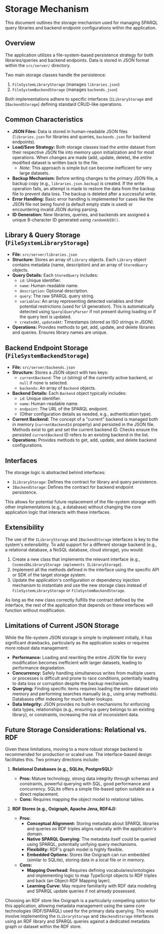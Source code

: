 # Storage Mechanism

This document outlines the storage mechanism used for managing SPARQL query libraries and backend endpoint configurations within the application.

## Overview

The application utilizes a file-system-based persistence strategy for both libraries/queries and backend endpoints. Data is stored in JSON format within the `src/server/` directory.

Two main storage classes handle the persistence:

1.  `FileSystemLibraryStorage` (manages `libraries.json`)
2.  `FileSystemBackendStorage` (manages `backends.json`)

Both implementations adhere to specific interfaces (`ILibraryStorage` and `IBackendStorage`) defining standard CRUD-like operations.

## Common Characteristics

-   **JSON Files:** Data is stored in human-readable JSON files (`libraries.json` for libraries and queries, `backends.json` for backend endpoints).
-   **Load/Save Strategy:** Both storage classes load the *entire* dataset from their respective JSON file into memory upon initialization and for most operations. When changes are made (add, update, delete), the *entire* modified dataset is written back to the file.
    -   *Note:* This approach is simple but can become inefficient for very large datasets.
-   **Backup Mechanism:** Before writing changes to the primary JSON file, a backup copy (e.g., `libraries.json.backup`) is created. If the write operation fails, an attempt is made to restore the data from the backup file to prevent data loss. The backup is deleted after a successful write.
-   **Error Handling:** Basic error handling is implemented for cases like the JSON file not being found (a default empty state is used) or encountering invalid JSON during parsing.
-   **ID Generation:** New libraries, queries, and backends are assigned a unique 8-character ID generated using `randomUUID()`.

## Library & Query Storage (`FileSystemLibraryStorage`)

-   **File:** `src/server/libraries.json`
-   **Structure:** Stores an array of `Library` objects. Each `Library` object contains metadata (name, description) and an array of `StoredQuery` objects.
-   **Query Details:** Each `StoredQuery` includes:
    -   `id`: Unique identifier.
    -   `name`: Human-readable name.
    -   `description`: Optional description.
    -   `query`: The raw SPARQL query string.
    -   `variables`: An array representing detected variables and their potential restrictions (used for UI generation). This is automatically detected using `SparqlQueryParser` if not present during loading or if the query text is updated.
    -   `createdAt`, `updatedAt`: Timestamps (stored as ISO strings in JSON).
-   **Operations:** Provides methods to get, add, update, and delete libraries and queries. Ensures library names are unique.

## Backend Endpoint Storage (`FileSystemBackendStorage`)

-   **File:** `src/server/backends.json`
-   **Structure:** Stores a JSON object with two keys:
    -   `currentBackend`: The `id` (string) of the currently active backend, or `null` if none is selected.
    -   `backends`: An array of `Backend` objects.
-   **Backend Details:** Each `Backend` object typically includes:
    -   `id`: Unique identifier.
    -   `name`: Human-readable name.
    -   `endpoint`: The URL of the SPARQL endpoint.
    -   (Other configuration details as needed, e.g., authentication type).
-   **Current Backend:** The concept of a "current" backend is managed both in memory (`currentBackendId` property) and persisted in the JSON file. Methods exist to get and set the current backend ID. Checks ensure the persisted `currentBackend` ID refers to an existing backend in the list.
-   **Operations:** Provides methods to get, add, update, and delete backend configurations.

## Interfaces

The storage logic is abstracted behind interfaces:

-   `ILibraryStorage`: Defines the contract for library and query persistence.
-   `IBackendStorage`: Defines the contract for backend endpoint persistence.

This allows for potential future replacement of the file-system storage with other implementations (e.g., a database) without changing the core application logic that interacts with these interfaces.

## Extensibility

The use of the `ILibraryStorage` and `IBackendStorage` interfaces is key to the system's extensibility. To add support for a different storage backend (e.g., a relational database, a NoSQL database, cloud storage), you would:

1.  Create a new class that implements the relevant interface (e.g., `CosmosDbLibraryStorage implements ILibraryStorage`).
2.  Implement all the methods defined in the interface using the specific API or SDK of the target storage system.
3.  Update the application's configuration or dependency injection mechanism to instantiate and use the new storage class instead of `FileSystemLibraryStorage` or `FileSystemBackendStorage`.

As long as the new class correctly fulfills the contract defined by the interface, the rest of the application that depends on these interfaces will function without modification.

## Limitations of Current JSON Storage

While the file-system JSON storage is simple to implement initially, it has significant drawbacks, particularly as the application scales or requires more robust data management:

-   **Performance:** Loading and rewriting the entire JSON file for every modification becomes inefficient with larger datasets, leading to performance degradation.
-   **Concurrency:** Safely handling simultaneous writes from multiple users or processes is difficult and prone to race conditions, potentially leading to data loss or corruption despite the backup mechanism.
-   **Querying:** Finding specific items requires loading the entire dataset into memory and performing searches manually (e.g., using array methods). Databases offer indexing for much faster lookups.
-   **Data Integrity:** JSON provides no built-in mechanisms for enforcing data types, relationships (e.g., ensuring a query belongs to an existing library), or constraints, increasing the risk of inconsistent data.

## Future Storage Considerations: Relational vs. RDF

Given these limitations, moving to a more robust storage backend is recommended for production or scaled use. The interface-based design facilitates this. Two primary directions include:

1.  **Relational Databases (e.g., SQLite, PostgreSQL):**
    -   **Pros:** Mature technology, strong data integrity through schemas and constraints, powerful querying with SQL, good performance and concurrency. SQLite offers a simple file-based option suitable as a direct replacement.
    -   **Cons:** Requires mapping the object model to relational tables.

2.  **RDF Stores (e.g., Oxigraph, Apache Jena, RDF4J):**
    -   **Pros:**
        -   **Conceptual Alignment:** Storing metadata about SPARQL libraries and queries *as* RDF triples aligns naturally with the application's domain.
        -   **Native SPARQL Querying:** The metadata itself could be queried using SPARQL, potentially unifying query mechanisms.
        -   **Flexibility:** RDF's graph model is highly flexible.
        -   **Embedded Options:** Stores like Oxigraph can run embedded (similar to SQLite), storing data in a local file or in memory.
    -   **Cons:**
        -   **Mapping Overhead:** Requires defining vocabularies/ontologies and implementing logic to map TypeScript objects to RDF triples and back (an Object-RDF Mapping layer).
        -   **Learning Curve:** May require familiarity with RDF data modeling and SPARQL update queries if not already possessed.

Choosing an RDF store like Oxigraph is a particularly compelling option for this application, allowing metadata management using the same core technologies (RDF/SPARQL) used for the primary data querying. This would involve implementing the `ILibraryStorage` and `IBackendStorage` interfaces using an RDF library and SPARQL queries against a dedicated metadata graph or dataset within the RDF store.
